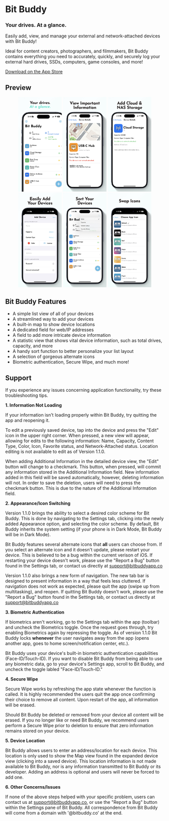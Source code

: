 # Bit Buddy
### Your drives. At a glance.

Easily add, view, and manage your external and network-attached devices with Bit Buddy!

Ideal for content creators, photographers, and filmmakers, Bit Buddy contains everything you need to accurately, quickly, and securely log your external hard drives, SSDs, computers, game consoles, and more!

 [Download on the App Store](https://apps.apple.com/us/app/bit-buddy/id6478040971)

## Preview
<p align="center">
  <img src="./Assets/App Store 1.jpg" height="300" /> 
  <img src="./Assets/App Store 2.jpg" height="300" /> 
  <img src="./Assets/App Store 3.jpg" height="300" />
    <img src="./Assets/App Store 4.jpg" height="300" />
  <img src="./Assets/App Store 5.jpg" height="300" />
  <img src="./Assets/App Store 6.jpg" height="300" />
</p>

## Bit Buddy Features
- A simple list view of all of your devices
- A streamlined way to add your devices
- A built-in map to show device locations
- A dedicated field for web/IP addresses
- A field to add more intricate device information
- A statistic view that shows vital device information, such as total drives, capacity, and more
- A handy sort function to better personalize your list layout
- A selection of gorgeous alternate icons
- Biometric authentication, Secure Wipe, and much more!

## Support
If you experience any issues concerning application functionality, try these troubleshooting tips.

**1. Information Not Loading**
   
   If your information isn't loading properly within Bit Buddy, try quitting the app and reopening it.

   To edit a previously saved device, tap into the device and press the "Edit" icon in the upper right corner. When pressed, a new view will appear, allowing for edits to the following information: Name, Capacity, Content Type, Color, Icon, Favorite status, and Network-Attached status. Location editing is not available to edit as of Version 1.1.0.

   When adding Additional Information in the detailed device view, the "Edit" button will change to a checkmark. This button, when pressed, will commit any information stored in the Additional Information field. New information added in this field will be saved automatically, however, deleting information will not. In order to save the deletion, users will need to press the checkmark button. This is due to the nature of the Additional Information field.

   **2. Appearance/Icon Switching**

   Version 1.1.0 brings the ability to select a desired color scheme for Bit Buddy. This is done by navigating to the Settings tab, clicking into the newly added Appearance option, and selecting the color scheme. By default, Bit Buddy inherits the system setting (if your phone is in Dark Mode, Bit Buddy will be in Dark Mode).

   Bit Buddy features several alternate icons that **all** users can choose from. If you select an alternate icon and it doesn't update, please restart your device. This is believed to be a bug within the current verison of iOS. If restarting your device doesn't work, please use the "Report a Bug" button found in the Settings tab, or contact us directly at support@bitbuddyapp.co

   Version 1.1.0 also brings a new form of navigation. The new tab bar is designed to present information in a way that feels less cluttered. If navigation does not work as expected, please quit the app (swipe up from multitasking), and reopen. If quitting Bit Buddy doesn't work, please use the "Report a Bug" button found in the Settings tab, or contact us directly at support@bitbuddyapp.co
   
**3. Biometric Authentication**
   
   If biometrics aren't working, go to the Settings tab within the app (toolbar) and uncheck the Biometrics toggle. Once the request goes through, try enabling Biometrics again by repressing the toggle. As of version 1.1.0 Bit Buddy locks **whenever** the user navigates away from the app (opens another app, goes to home screen/notification center, etc.).

   Bit Buddy uses your device's built-in biometric authentication capabilities (Face-ID/Touch-ID). If you want to disable Bit Buddy from being able to use any biometric data, go to your device's Settings app, scroll to Bit Buddy, and uncheck the toggle labled "Face-ID/Touch-ID."
   
**4. Secure Wipe**
   
   Secure Wipe works by refreshing the app state whenever the function is called. It is highly recommended the users quit the app once confirming their choice to remove all content. Upon restart of the app, all information will be erased.

   Should Bit Buddy be deleted or removed from your device all content will be erased. If you no longer like or need Bit Buddy, we recommend users perform a Secure Wipe prior to deletion to ensure that zero information remains stored on your device. 

  **5. Device Location**

Bit Buddy allows users to enter an address/location for each device. This location is only used to show the Map view found in the expanded device view (clicking into a saved device). This location information is not made available to Bit Buddy, nor is any information transmitted to Bit Buddy or its developer. Adding an address is optional and users will never be forced to add one.

  **6. Other Concerns/Issues**

  If none of the above steps helped with your specific problem, users can contact us at support@bitbuddyapp.co, or use the "Report a Bug" button within the Settings pane of Bit Buddy. All correspondence from Bit Buddy will come from a domain with '@bitbuddy.co' at the end.
